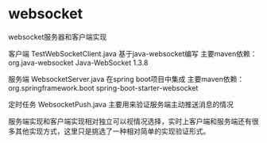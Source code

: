 # websocket
websocket服务器和客户端实现

客户端 TestWebSocketClient.java 基于java-websocket编写
主要maven依赖：
<dependency>
  <groupId>org.java-websocket</groupId>
  <artifactId>Java-WebSocket</artifactId>
  <version>1.3.8</version>
</dependency>

服务端 WebsocketServer.java 在spring boot项目中集成
主要maven依赖：
<dependency>
    <groupId>org.springframework.boot</groupId>
    <artifactId>spring-boot-starter-websocket</artifactId>
</dependency>

定时任务 WebsocketPush.java 主要用来验证服务端主动推送消息的情况

服务端实现和客户端实现相对独立可以视情况选择，实时上客户端和服务端还有很多其他实现方式，这里只是挑选了一种相对简单的实现验证形式。
